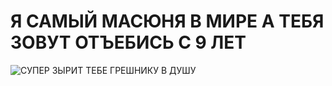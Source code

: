 <h1> Я САМЫЙ МАСЮНЯ В МИРЕ А ТЕБЯ ЗОВУТ ОТЪЕБИСЬ С 9 ЛЕТ </h1>
                            
<img src = "https://steamuserimages-a.akamaihd.net/ugc/1875199567096362158/3C3CC8CC000303ADDD21EB2A5AC504F6D2DF9D8A/" alt="СУПЕР ЗЫРИТ ТЕБЕ ГРЕШНИКУ В ДУШУ" class = "center">
